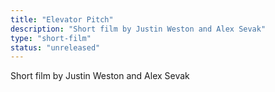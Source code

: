 ```yaml
---
title: "Elevator Pitch"
description: "Short film by Justin Weston and Alex Sevak"
type: "short-film"
status: "unreleased"
---
```


Short film by Justin Weston and Alex Sevak 
